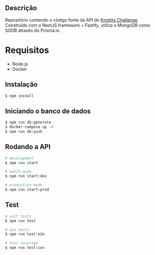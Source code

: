 ## Descrição

Repositório contendo o código fonte da API do [Knights Challenge](./challenge.md). Construído com o NestJS framework + Fastify, utiliza o MongoDB como SGDB através do Prisma.io.

# Requisitos

- Node.js
- Docker

## Instalação

```bash
$ npm install
```

## Iniciando o banco de dados

```bash
$ npm run db:generate
$ docker-compose up -d
$ npm run db:push
```

## Rodando a API

```bash
# development
$ npm run start

# watch mode
$ npm run start:dev

# production mode
$ npm run start:prod
```

## Test

```bash
# unit tests
$ npm run test

# e2e tests
$ npm run test:e2e

# test coverage
$ npm run test:cov
```
